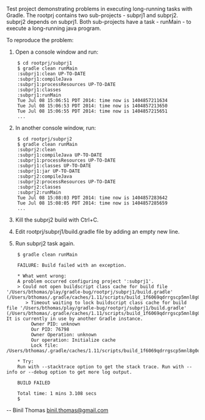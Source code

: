Test project demonstrating problems in executing long-running tasks 
with Gradle. The rootprj contains two sub-projects - subprj1 and subprj2.
subprj2 depends on subprj1. Both sub-projects have a task - runMain - to
execute a long-running java program.

To reproduce the problem:

1. Open a console window and run:

```
    $ cd rootprj/subprj1
    $ gradle clean runMain
    :subprj1:clean UP-TO-DATE
    :subprj1:compileJava
    :subprj1:processResources UP-TO-DATE
    :subprj1:classes
    :subprj1:runMain
    Tue Jul 08 15:06:51 PDT 2014: time now is 1404857211634
    Tue Jul 08 15:06:53 PDT 2014: time now is 1404857213650
    Tue Jul 08 15:06:55 PDT 2014: time now is 1404857215651
    ...
```

2. In another console window, run:

```
    $ cd rootprj/subprj2
    $ gradle clean runMain
    :subprj2:clean
    :subprj1:compileJava UP-TO-DATE
    :subprj1:processResources UP-TO-DATE
    :subprj1:classes UP-TO-DATE
    :subprj1:jar UP-TO-DATE
    :subprj2:compileJava
    :subprj2:processResources UP-TO-DATE
    :subprj2:classes
    :subprj2:runMain
    Tue Jul 08 15:08:03 PDT 2014: time now is 1404857283642
    Tue Jul 08 15:08:05 PDT 2014: time now is 1404857285659
    ...
```

3. Kill the subprj2 build with Ctrl+C.

4. Edit rootprj/subprj1/build.gradle file by adding an empty new line.

5. Run subprj2 task again.

```
    $ gradle clean runMain

    FAILURE: Build failed with an exception.

    * What went wrong:
    A problem occurred configuring project ':subprj1'.
    > Could not open buildscript class cache for build file '/Users/bthomas/play/gradle-bug/rootprj/subprj1/build.gradle' (/Users/bthomas/.gradle/caches/1.11/scripts/build_1f6069qdrrgscp5mnl8g0op12c/ProjectScript/buildscript).
       > Timeout waiting to lock buildscript class cache for build file '/Users/bthomas/play/gradle-bug/rootprj/subprj1/build.gradle' (/Users/bthomas/.gradle/caches/1.11/scripts/build_1f6069qdrrgscp5mnl8g0op12c/ProjectScript/buildscript). It is currently in use by another Gradle instance.
         Owner PID: unknown
         Our PID: 76798
         Owner Operation: unknown
         Our operation: Initialize cache
         Lock file: /Users/bthomas/.gradle/caches/1.11/scripts/build_1f6069qdrrgscp5mnl8g0op12c/ProjectScript/buildscript/cache.properties.lock

    * Try:
    Run with --stacktrace option to get the stack trace. Run with --info or --debug option to get more log output.

    BUILD FAILED

    Total time: 1 mins 3.108 secs
    $
```

-- 
Binil Thomas
binil.thomas@gmail.com

